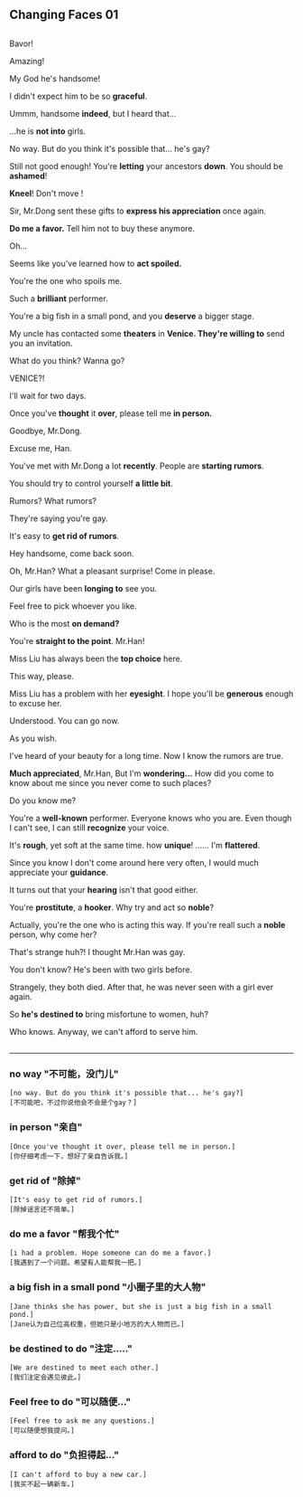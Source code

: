 Changing Faces 01
---
##
Bavor!

Amazing!

My God he's handsome!

I didn't expect him to be so **graceful**.

Ummm, handsome **indeed**, but I heard that...

...he is **not into** girls.

No way. But do you think it's possible that... he's gay?



Still not good enough! You're **letting** your ancestors **down**. You should be **ashamed**!

**Kneel**! Don't move !



Sir, Mr.Dong sent these gifts to **express his appreciation** once again.


**Do me a favor.** Tell him not to buy these anymore.



Oh...

Seems like you've learned how to **act spoiled.**

You're the one who spoils me.

Such a **brilliant** performer.

You're a big fish in a small pond, and you **deserve** a bigger stage.

My uncle has contacted some **theaters** in **Venice. They're willing to** send you an invitation.

What do you think? Wanna go?

VENICE?!

I'll wait for two days.

Once you've **thought** it **over**, please tell me **in person.**

Goodbye, Mr.Dong.



Excuse me, Han.

You've met with Mr.Dong a lot **recently**. People are **starting rumors**.

You should try to control yourself **a little bit**.

Rumors? What rumors?

They're saying you're gay.

It's easy to **get rid of rumors**.



Hey handsome, come back soon.



Oh, Mr.Han? What a pleasant surprise! Come in please.

Our girls have been **longing to** see you.

Feel free to pick whoever you like.

Who is the most **on demand?**

You're **straight to the point**. Mr.Han!

Miss Liu has always been the **top choice** here.



This way, please.



Miss Liu has a problem with her **eyesight**. I hope you'll be **generous** enough to excuse her.

Understood. You can go now.

As you wish.



I've heard of your beauty for a long time. Now I know the rumors are true.



**Much appreciated**, Mr.Han, But I'm **wondering...** How did you come to know about me since you never come to such places?

Do you know me?

You're a **well-known** performer. Everyone knows who you are. Even though I can't see, I can still **recognize** your voice.

It's **rough**, yet soft at the same time. how **unique**! ...... I'm **flattered**.

Since you know I don't come around here very often, I would much appreciate your **guidance**.

It turns out that your **hearing** isn't that good either.

You're **prostitute**, a **hooker**. Why try and act so **noble**?

Actually, you're the one who is acting this way. If you're reall such a **noble** person, why come her?



That's strange huh?! I thought Mr.Han was gay.

You don't know? He's been with two girls before.

Strangely, they both died. After that, he was never seen with a girl ever again.

So **he's destined to** bring misfortune to women, huh?

Who knows. Anyway, we can't afford to serve him.

##
---
### no way "不可能，没门儿"
	[no way. But do you think it's possible that... he's gay?]
	[不可能吧，不过你说他会不会是个gay？]
### in person "亲自"
	[Once you've thought it over, please tell me in person.]
	[你仔细考虑一下，想好了亲自告诉我。]
### get rid of "除掉"
	[It's easy to get rid of rumors.]
	[除掉谣言还不简单。]
### do me a favor "帮我个忙"
	[i had a problem. Hope someone can do me a favor.]
	[我遇到了一个问题。希望有人能帮我一把。]
### a big fish in a small pond "小圈子里的大人物"
	[Jane thinks she has power, but she is just a big fish in a small pond.]
	[Jane认为自己位高权重，但她只是小地方的大人物而已。]
### be destined to do "注定....." 
	[We are destined to meet each other.]
	[我们注定会遇见彼此。]
### Feel free to do "可以随便..." 
	[Feel free to ask me any questions.]
	[可以随便想我提问。]
### afford to do "负担得起..."
	[I can't afford to buy a new car.]
	[我买不起一辆新车。]
